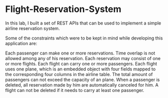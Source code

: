 # Flight-Reservation-System

In this lab, I built a set of REST APIs that can be used to implement a simple airline reservation system.

Some of the constraints which were to be kept in mind while developing this application are:

Each passenger can make one or more reservations. Time overlap is not allowed among any of his reservation.
Each reservation may consist of one or more flights.
Each flight can carry one or more passengers.
Each flight uses one plane, which is an embedded object with four fields mapped to the corresponding four columns in the airline table.
The total amount of passengers can not exceed the capacity of an plane.
When a passenger is deleted, all reservation made by him are automatically canceled for him.
A flight can not be deleted if it needs to carry at least one passenger.
